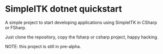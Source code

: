 # SimpleITK dotnet quickstart

A simple project to start developing applications using SimpleITK in CSharp or FSharp.

Just clone the repository, copy the fsharp or csharp project, happy hacking. 

NOTE: this project is still in pre-alpha. 
